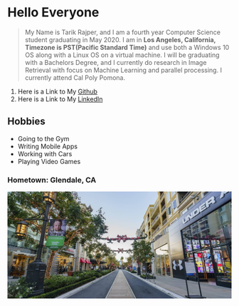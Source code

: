 

# Hello Everyone
> My Name is Tarik Rajper, and I am a fourth year Computer Science student graduating in May 2020. I am in **Los Angeles, California,
> Timezone is PST(Pacific Standard Time)** and use both a Windows 10 OS along with a Linux OS on a virtual machine. I will be graduating
> with a Bachelors Degree, and I currently do research in Image Retrieval with focus on Machine Learning and parallel processing.
> I currently attend Cal Poly Pomona.

1. Here is a Link to My [Github](https://github.com/trajper)
2. Here is a Link to My [LinkedIn](https://www.linkedin.com/in/tarik-rajper-0ab611161/)

## Hobbies
* Going to the Gym
* Writing Mobile Apps
* Working with Cars
* Playing Video Games

### Hometown: Glendale, CA
![Photo](images/ca-glendale.jpg)
